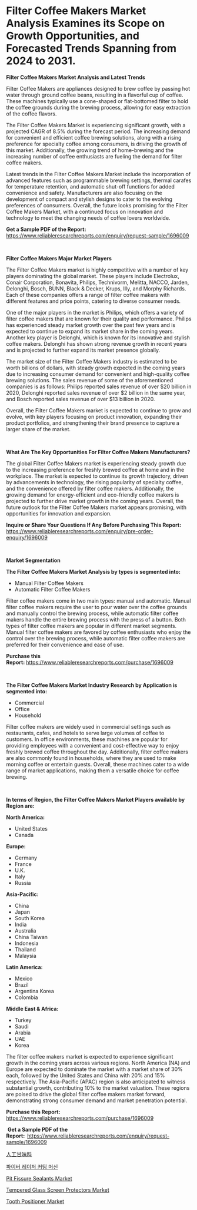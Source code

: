 <p><h1>Filter Coffee Makers Market Analysis Examines its Scope on Growth Opportunities, and Forecasted Trends Spanning from 2024 to 2031.</h1></p><p><strong>Filter Coffee Makers Market Analysis and Latest Trends</strong></p>
<p><p>Filter Coffee Makers are appliances designed to brew coffee by passing hot water through ground coffee beans, resulting in a flavorful cup of coffee. These machines typically use a cone-shaped or flat-bottomed filter to hold the coffee grounds during the brewing process, allowing for easy extraction of the coffee flavors.</p><p>The Filter Coffee Makers Market is experiencing significant growth, with a projected CAGR of 8.5% during the forecast period. The increasing demand for convenient and efficient coffee brewing solutions, along with a rising preference for specialty coffee among consumers, is driving the growth of this market. Additionally, the growing trend of home-brewing and the increasing number of coffee enthusiasts are fueling the demand for filter coffee makers.</p><p>Latest trends in the Filter Coffee Makers Market include the incorporation of advanced features such as programmable brewing settings, thermal carafes for temperature retention, and automatic shut-off functions for added convenience and safety. Manufacturers are also focusing on the development of compact and stylish designs to cater to the evolving preferences of consumers. Overall, the future looks promising for the Filter Coffee Makers Market, with a continued focus on innovation and technology to meet the changing needs of coffee lovers worldwide.</p></p>
<p><strong>Get a Sample PDF of the Report:&nbsp;</strong> <a href="https://www.reliableresearchreports.com/enquiry/request-sample/1696009">https://www.reliableresearchreports.com/enquiry/request-sample/1696009</a></p>
<p>&nbsp;</p>
<p><strong>Filter Coffee Makers Major Market Players</strong></p>
<p><p>The Filter Coffee Makers market is highly competitive with a number of key players dominating the global market. These players include Electrolux, Conair Corporation, Bonavita, Philips, Technivorm, Melitta, NACCO, Jarden, Delonghi, Bosch, BUNN, Black & Decker, Krups, Illy, and Morphy Richards. Each of these companies offers a range of filter coffee makers with different features and price points, catering to diverse consumer needs.</p><p>One of the major players in the market is Philips, which offers a variety of filter coffee makers that are known for their quality and performance. Philips has experienced steady market growth over the past few years and is expected to continue to expand its market share in the coming years. Another key player is Delonghi, which is known for its innovative and stylish coffee makers. Delonghi has shown strong revenue growth in recent years and is projected to further expand its market presence globally.</p><p>The market size of the Filter Coffee Makers industry is estimated to be worth billions of dollars, with steady growth expected in the coming years due to increasing consumer demand for convenient and high-quality coffee brewing solutions. The sales revenue of some of the aforementioned companies is as follows: Philips reported sales revenue of over $20 billion in 2020, Delonghi reported sales revenue of over $2 billion in the same year, and Bosch reported sales revenue of over $13 billion in 2020.</p><p>Overall, the Filter Coffee Makers market is expected to continue to grow and evolve, with key players focusing on product innovation, expanding their product portfolios, and strengthening their brand presence to capture a larger share of the market.</p></p>
<p>&nbsp;</p>
<p><strong>What Are The Key Opportunities For Filter Coffee Makers Manufacturers?</strong></p>
<p><p>The global Filter Coffee Makers market is experiencing steady growth due to the increasing preference for freshly brewed coffee at home and in the workplace. The market is expected to continue its growth trajectory, driven by advancements in technology, the rising popularity of specialty coffee, and the convenience offered by filter coffee makers. Additionally, the growing demand for energy-efficient and eco-friendly coffee makers is projected to further drive market growth in the coming years. Overall, the future outlook for the Filter Coffee Makers market appears promising, with opportunities for innovation and expansion.</p></p>
<p><strong>Inquire or Share Your Questions If Any Before Purchasing This Report:</strong> <a href="https://www.reliableresearchreports.com/enquiry/pre-order-enquiry/1696009">https://www.reliableresearchreports.com/enquiry/pre-order-enquiry/1696009</a></p>
<p>&nbsp;</p>
<p><strong>Market Segmentation</strong></p>
<p><strong>The Filter Coffee Makers Market Analysis by types is segmented into:</strong></p>
<p><ul><li>Manual Filter Coffee Makers</li><li>Automatic Filter Coffee Makers</li></ul></p>
<p><p>Filter coffee makers come in two main types: manual and automatic. Manual filter coffee makers require the user to pour water over the coffee grounds and manually control the brewing process, while automatic filter coffee makers handle the entire brewing process with the press of a button. Both types of filter coffee makers are popular in different market segments. Manual filter coffee makers are favored by coffee enthusiasts who enjoy the control over the brewing process, while automatic filter coffee makers are preferred for their convenience and ease of use.</p></p>
<p><strong>Purchase this Report:&nbsp;</strong><a href="https://www.reliableresearchreports.com/purchase/1696009">https://www.reliableresearchreports.com/purchase/1696009</a></p>
<p>&nbsp;</p>
<p><strong>The Filter Coffee Makers Market Industry Research by Application is segmented into:</strong></p>
<p><ul><li>Commercial</li><li>Office</li><li>Household</li></ul></p>
<p><p>Filter coffee makers are widely used in commercial settings such as restaurants, cafes, and hotels to serve large volumes of coffee to customers. In office environments, these machines are popular for providing employees with a convenient and cost-effective way to enjoy freshly brewed coffee throughout the day. Additionally, filter coffee makers are also commonly found in households, where they are used to make morning coffee or entertain guests. Overall, these machines cater to a wide range of market applications, making them a versatile choice for coffee brewing.</p></p>
<p>&nbsp;</p>
<p><strong>In terms of Region, the Filter Coffee Makers Market Players available by Region are:</strong></p>
<p>
    <p> <strong> North America: </strong>
        <ul>
            <li>United States</li>
            <li>Canada</li>
        </ul>
        </p> 
    <p> <strong> Europe: </strong>
        <ul>
            <li>Germany</li>
            <li>France</li>
            <li>U.K.</li>
            <li>Italy</li>
            <li>Russia</li>
        </ul>
        </p> 
    <p> <strong> Asia-Pacific: </strong>
        <ul>
            <li>China</li>
            <li>Japan</li>
            <li>South Korea</li>
            <li>India</li>
            <li>Australia</li>
            <li>China Taiwan</li>
            <li>Indonesia</li>
            <li>Thailand</li>
            <li>Malaysia</li>
        </ul>
        </p> 
    <p> <strong> Latin America: </strong>
        <ul>
            <li>Mexico</li>
            <li>Brazil</li>
            <li>Argentina Korea</li>
            <li>Colombia</li>
        </ul>
        </p> 
    <p> <strong> Middle East & Africa: </strong>
        <ul>
            <li>Turkey</li>
            <li>Saudi</li>
            <li>Arabia</li>
            <li>UAE</li>
            <li>Korea</li>
        </ul>
    </p>
    </p>
<p><p>The filter coffee makers market is expected to experience significant growth in the coming years across various regions. North America (NA) and Europe are expected to dominate the market with a market share of 30% each, followed by the United States and China with 20% and 15% respectively. The Asia-Pacific (APAC) region is also anticipated to witness substantial growth, contributing 10% to the market valuation. These regions are poised to drive the global filter coffee makers market forward, demonstrating strong consumer demand and market penetration potential.</p></p>
<p><strong>Purchase this Report: </strong><a href="https://www.reliableresearchreports.com/purchase/1696009">https://www.reliableresearchreports.com/purchase/1696009</a></p>
<p>&nbsp;<strong>Get a Sample PDF of the Report:&nbsp;&nbsp;</strong><a href="https://www.reliableresearchreports.com/enquiry/request-sample/1696009">https://www.reliableresearchreports.com/enquiry/request-sample/1696009</a></p>
<p><strong></strong></p>
<p><p><a href="https://github.com/bucuel854722/Market-Research-Report-List-1/blob/main/20401174369.md">人工甘味料</a></p><p><a href="https://github.com/khytkeqagplkzqvh/Market-Research-Report-List-1/blob/main/71677563972.md">파이버 레이저 커팅 머신</a></p><p><a href="https://issuu.com/reportprime-2/docs/pit-fissure-sealants-market-size-2030.pptx">Pit Fissure Sealants Market</a></p><p><a href="https://github.com/fiixsa/Market-Research-Report-List-1/blob/main/tempered-glass-screen-protectors-market.md">Tempered Glass Screen Protectors Market</a></p><p><a href="https://issuu.com/reportprime-2/docs/tooth-positioner-market-size-2030.pptx">Tooth Positioner Market</a></p></p>